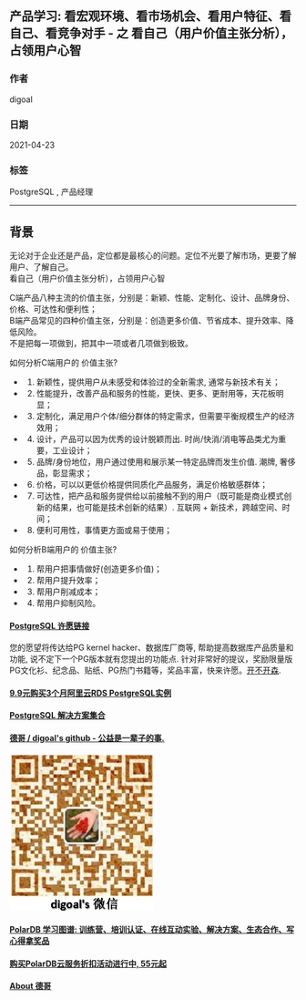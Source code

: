 ## 产品学习: 看宏观环境、看市场机会、看用户特征、看自己、看竞争对手 - 之 看自己（用户价值主张分析），占领用户心智  
  
### 作者  
digoal  
  
### 日期  
2021-04-23   
  
### 标签  
PostgreSQL , 产品经理    
  
----  
  
## 背景  
  
无论对于企业还是产品，定位都是最核心的问题。定位不光要了解市场，更要了解用户、了解自己。  
看自己（用户价值主张分析），占领用户心智  
  
C端产品八种主流的价值主张，分别是：新颖、性能、定制化、设计、品牌身份、价格、可达性和便利性；  
B端产品常见的四种价值主张，分别是：创造更多价值、节省成本、提升效率、降低风险。  
不是把每一项做到，把其中一项或者几项做到极致。  
  
如何分析C端用户的 价值主张?   
- 1. 新颖性，提供用户从未感受和体验过的全新需求, 通常与新技术有关；  
- 2. 性能提升，改善产品和服务的性能，更快、更多、更耐用等，天花板明显；  
- 3. 定制化，满足用户个体/细分群体的特定需求，但需要平衡规模生产的经济效用；  
- 4. 设计，产品可以因为优秀的设计脱颖而出. 时尚/快消/消电等品类尤为重要，工业设计；  
- 5. 品牌/身份地位，用户通过使用和展示某一特定品牌而发生价值. 潮牌, 奢侈品，彰显需求；  
- 6. 价格，可以以更低价格提供同质化产品服务，满足价格敏感群体；  
- 7. 可达性，把产品和服务提供给以前接触不到的用户（既可能是商业模式创新的结果，也可能是技术创新的结果）. 互联网 + 新技术，跨越空间、时间；  
- 8. 便利可用性，事情更方面或易于使用；  
  
如何分析B端用户的 价值主张?   
- 1. 帮用户把事情做好(创造更多价值)；  
- 2. 帮用户提升效率；  
- 3. 帮用户削减成本；  
- 4. 帮用户抑制风险。  
  
  
  
#### [PostgreSQL 许愿链接](https://github.com/digoal/blog/issues/76 "269ac3d1c492e938c0191101c7238216")
您的愿望将传达给PG kernel hacker、数据库厂商等, 帮助提高数据库产品质量和功能, 说不定下一个PG版本就有您提出的功能点. 针对非常好的提议，奖励限量版PG文化衫、纪念品、贴纸、PG热门书籍等，奖品丰富，快来许愿。[开不开森](https://github.com/digoal/blog/issues/76 "269ac3d1c492e938c0191101c7238216").  
  
  
#### [9.9元购买3个月阿里云RDS PostgreSQL实例](https://www.aliyun.com/database/postgresqlactivity "57258f76c37864c6e6d23383d05714ea")
  
  
#### [PostgreSQL 解决方案集合](https://yq.aliyun.com/topic/118 "40cff096e9ed7122c512b35d8561d9c8")
  
  
#### [德哥 / digoal's github - 公益是一辈子的事.](https://github.com/digoal/blog/blob/master/README.md "22709685feb7cab07d30f30387f0a9ae")
  
  
![digoal's wechat](../pic/digoal_weixin.jpg "f7ad92eeba24523fd47a6e1a0e691b59")
  
  
#### [PolarDB 学习图谱: 训练营、培训认证、在线互动实验、解决方案、生态合作、写心得拿奖品](https://www.aliyun.com/database/openpolardb/activity "8642f60e04ed0c814bf9cb9677976bd4")
  
  
#### [购买PolarDB云服务折扣活动进行中, 55元起](https://www.aliyun.com/activity/new/polardb-yunparter?userCode=bsb3t4al "e0495c413bedacabb75ff1e880be465a")
  
  
#### [About 德哥](https://github.com/digoal/blog/blob/master/me/readme.md "a37735981e7704886ffd590565582dd0")
  
